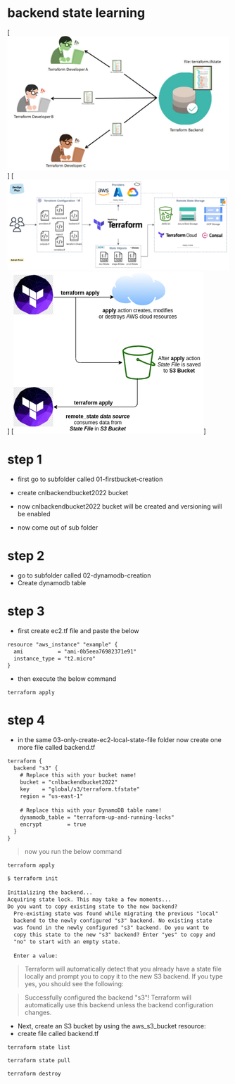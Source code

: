 # backend state learning

[![Watch the video](backend-state.jpg)]
[![Watch the video](remote-state.png)]
[![Watch the video](remote-state1.png)]

# step 1

- first go to subfolder called 01-firstbucket-creation
- create cnlbackendbucket2022 bucket
- now cnlbackendbucket2022 bucket will be created and versioning will be enabled

- now come out of sub folder

# step 2

- go to subfolder called 02-dynamodb-creation
- Create dynamodb table

# step 3



- first create ec2.tf file and paste the below 

```
resource "aws_instance" "example" {
  ami           = "ami-0b5eea76982371e91"
  instance_type = "t2.micro"
}
```

- then execute the below command

```
terraform apply
```

# step 4

- in the same 03-only-create-ec2-local-state-file folder now create one more file called backend.tf

```
terraform {
  backend "s3" {
    # Replace this with your bucket name!
    bucket = "cnlbackendbucket2022"
    key    = "global/s3/terraform.tfstate"
    region = "us-east-1"

    # Replace this with your DynamoDB table name!
    dynamodb_table = "terraform-up-and-running-locks"
    encrypt        = true
  }
}

```

> now you run the below command

```
terraform apply

```

```
$ terraform init

Initializing the backend...
Acquiring state lock. This may take a few moments...
Do you want to copy existing state to the new backend?
  Pre-existing state was found while migrating the previous "local" 
  backend to the newly configured "s3" backend. No existing state 
  was found in the newly configured "s3" backend. Do you want to 
  copy this state to the new "s3" backend? Enter "yes" to copy and 
  "no" to start with an empty state.

  Enter a value:
```

> Terraform will automatically detect that you already have a state file locally and prompt you to copy it to the new S3 backend. If you type yes, you should see the following:

> Successfully configured the backend "s3"! Terraform will automatically use this backend unless the backend configuration changes.
- Next, create an S3 bucket by using the aws_s3_bucket resource:
- create file called backend.tf


```
terraform state list
```
```
terraform state pull
```

```
terraform destroy
```